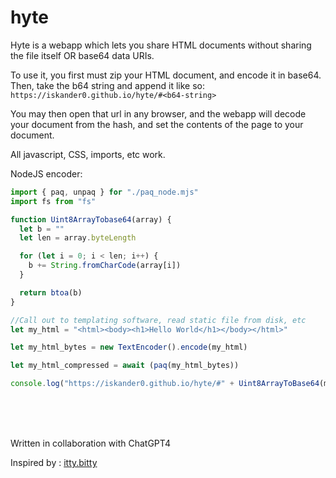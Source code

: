 # hyte

Hyte is a webapp which lets you share HTML documents without sharing the file itself OR base64 data URIs.

To use it, you first must zip your HTML document, and encode it in base64.
Then, take the b64 string and append it like so:
`https://iskander0.github.io/hyte/#<b64-string>`

You may then open that url in any browser, and the webapp will decode your document from the hash, and set the contents of the page to your document.

All javascript, CSS, imports, etc work.


NodeJS encoder:
```js
import { paq, unpaq } for "./paq_node.mjs"
import fs from "fs"

function Uint8ArrayTobase64(array) {
  let b = ""
  let len = array.byteLength

  for (let i = 0; i < len; i++) {
    b += String.fromCharCode(array[i])
  }

  return btoa(b)
}

//Call out to templating software, read static file from disk, etc
let my_html = "<html><body><h1>Hello World</h1></body></html>"

let my_html_bytes = new TextEncoder().encode(my_html)

let my_html_compressed = await (paq(my_html_bytes))

console.log("https://iskander0.github.io/hyte/#" + Uint8ArrayToBase64(my_html_compressed))
```
<br/><br/><br/>

Written in collaboration with ChatGPT4

Inspired by : [itty.bitty](https://itty.bitty.site/edit)
